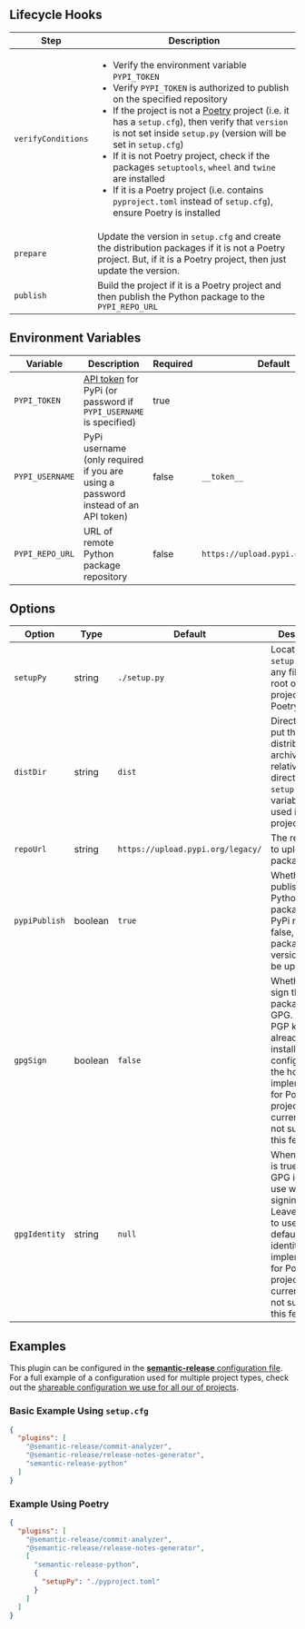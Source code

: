## Lifecycle Hooks

| Step               | Description                                                                                                                                                                                                                                                                                                                                                                                                                                                                                                                                                                             |
| ------------------ | --------------------------------------------------------------------------------------------------------------------------------------------------------------------------------------------------------------------------------------------------------------------------------------------------------------------------------------------------------------------------------------------------------------------------------------------------------------------------------------------------------------------------------------------------------------------------------------- |
| `verifyConditions` | <ul><li>Verify the environment variable `PYPI_TOKEN`</li><li>Verify `PYPI_TOKEN` is authorized to publish on the specified repository</li><li>If the project is not a [Poetry](https://python-poetry.org/) project (i.e. it has a `setup.cfg`), then verify that `version` is not set inside `setup.py` (version will be set in `setup.cfg`)</li><li>If it is not Poetry project, check if the packages `setuptools`, `wheel` and `twine` are installed</li><li>If it is a Poetry project (i.e. contains `pyproject.toml` instead of `setup.cfg`), ensure Poetry is installed</li></ul> |
| `prepare`          | Update the version in `setup.cfg` and create the distribution packages if it is not a Poetry project. But, if it is a Poetry project, then just update the version.                                                                                                                                                                                                                                                                                                                                                                                                                     |
| `publish`          | Build the project if it is a Poetry project and then publish the Python package to the `PYPI_REPO_URL`                                                                                                                                                                                                                                                                                                                                                                                                                                                                                  |

## Environment Variables

| Variable        | Description                                                                                              | Required | Default                           |
| --------------- | -------------------------------------------------------------------------------------------------------- | -------- | --------------------------------- |
| `PYPI_TOKEN`    | [API token](https://test.pypi.org/help/#apitoken) for PyPi (or password if `PYPI_USERNAME` is specified) | true     |
| `PYPI_USERNAME` | PyPi username (only required if you are using a password instead of an API token)                        | false    | `__token__`                       |
| `PYPI_REPO_URL` | URL of remote Python package repository                                                                  | false    | `https://upload.pypi.org/legacy/` |

## Options

| Option        | Type    | Default                           | Description                                                                                                                                                                                    |
| ------------- | ------- | --------------------------------- | ---------------------------------------------------------------------------------------------------------------------------------------------------------------------------------------------- |
| `setupPy`     | string  | `./setup.py`                      | Location of `setup.py` (or any file in the root of the project for a Poetry project)                                                                                                           |
| `distDir`     | string  | `dist`                            | Directory to put the source distribution archive(s) in, relative to the directory of `setup.py` (this variable is not used in Poetry projects)                                                 |
| `repoUrl`     | string  | `https://upload.pypi.org/legacy/` | The repository to upload the package to                                                                                                                                                        |
| `pypiPublish` | boolean | `true`                            | Whether to publish the Python package to the PyPi registry. If false, the package version will still be updated.                                                                               |
| `gpgSign`     | boolean | `false`                           | Whether to sign the package using GPG. A valid PGP key must already be installed and configured on the host. Our implementation for Poetry projects currently do not support this feature.     |
| `gpgIdentity` | string  | `null`                            | When `gpgSign` is true, set the GPG identify to use when signing files. Leave empty to use the default identity. Our implementation for Poetry projects currently do not support this feature. |

## Examples

This plugin can be configured in the [**semantic-release** configuration file](https://github.com/semantic-release/semantic-release/blob/master/docs/usage/configuration.md#configuration). For a full example of a configuration used for multiple project types, check out the [shareable configuration we use for all our of projects](https://github.com/ProfessorManhattan/release-config).

### Basic Example Using `setup.cfg`

```json
{
  "plugins": [
    "@semantic-release/commit-analyzer",
    "@semantic-release/release-notes-generator",
    "semantic-release-python"
  ]
}
```

### Example Using Poetry

```json
{
  "plugins": [
    "@semantic-release/commit-analyzer",
    "@semantic-release/release-notes-generator",
    [
      "semantic-release-python",
      {
        "setupPy": "./pyproject.toml"
      }
    ]
  ]
}
```
